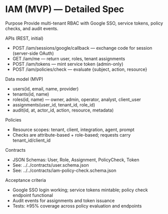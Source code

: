 # IAM (MVP) — Detailed Spec

Purpose
Provide multi-tenant RBAC with Google SSO, service tokens, policy checks, and audit events.

APIs (REST, initial)
- POST /iam/sessions/google/callback — exchange code for session (server-side OAuth)
- GET  /iam/me — return user, roles, tenant assignments
- POST /iam/tokens — mint service token (admin-only)
- POST /iam/policies/check — evaluate {subject, action, resource}

Data model (MVP)
- users(id, email, name, provider)
- tenants(id, name)
- roles(id, name) — owner, admin, operator, analyst, client_user
- assignments(user_id, tenant_id, role_id)
- audit(id, at, actor_id, action, resource, metadata)

Policies
- Resource scopes: tenant, client, integration, agent, prompt
- Checks are attribute-based + role-based; requests carry tenant_id/client_id

Contracts
- JSON Schemas: User, Role, Assignment, PolicyCheck, Token
- See: ../../contracts/user.schema.json
- See: ../../contracts/iam-policy-check.schema.json

Acceptance criteria
- Google SSO login working; service tokens mintable; policy check endpoint functional
- Audit events for assignments and token issuance
- Tests: ≥95% coverage across policy evaluation and endpoints
